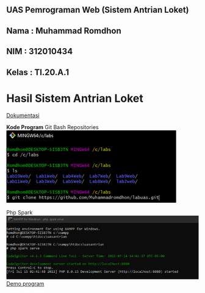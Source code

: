 ## UAS Pemrograman Web (Sistem Antrian Loket)

## Nama  : Muhammad Romdhon
## NIM   : 312010434
## Kelas : TI.20.A.1

# Hasil Sistem Antrian Loket<br>
[Dokumentasi]()<br>

**Kode Program**
Git Bash Repositories<br>
![p](gambar/ss1.png)<br>

Php Spark<br>
![p](gambar/shell.png)<br>
[Demo program](http://tembakau-enjoyment.lovestoblog.com/)